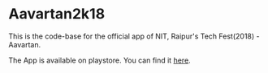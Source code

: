 # Aavartan2k18
This is the code-base for the official app of NIT, Raipur's Tech Fest(2018) - Aavartan.

The App is available on playstore. You can find it [here](https://play.google.com/store/apps/details?id=com.technocracy.app.aavartan&hl=en).
